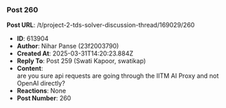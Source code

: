 ### Post 260
**Post URL**: /t/project-2-tds-solver-discussion-thread/169029/260
- **ID**: 613904
- **Author**: Nihar Panse (23f2003790)
- **Created At**: 2025-03-31T14:20:23.884Z
- **Reply To**: Post 259 (Swati Kapoor, swatikap)
- **Content**:  
  are you sure api requests are going through the IITM AI Proxy and not OpenAI directly?
- **Reactions**: None
- **Post Number**: 260

